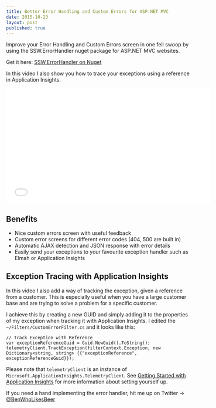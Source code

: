 ```yaml
---
title: Better Error Handling and Custom Errors for ASP.NET MVC
date: 2015-10-23
layout: post
published: true
---
```


Improve your Error Handling and Custom Errors screen in one fell swoop by using the SSW.ErrorHandler nuget package for ASP.NET MVC websites.

Get it here: [SSW.ErrorHandler on Nuget](https://www.nuget.org/packages/SSW.ErrorHandler/)

In this video I also show you how to trace your exceptions using a reference in Application Insights.

<iframe width="560" height="315" src="//www.youtube.com/embed/OhVYTOKCsWI" frameborder="0" allowfullscreen="allowfullscreen">&nbsp;</iframe>

## Benefits  
 - Nice custom errors screen with useful feedback
 - Custom error screens for different error codes (404, 500 are built in)
 - Automatic AJAX detection and JSON response with error details
 - Easily send your exceptions to your favourite exception handler such as Elmah or Application Insights

## Exception Tracing with Application Insights  
In this video I also add a way of tracking the exception, given a reference from a customer. This is especially useful when you have a large customer base and are trying to solve a problem for a specific customer.

I achieve this by creating a new GUID and simply adding it to the properties of my exception when tracking it with Application Insights. I edited the `~/Filters/CustomErrorFilter.cs` and it looks like this:

    // Track Exception with Reference
    var exceptionReferenceGuid = Guid.NewGuid().ToString();
    telemetryClient.TrackException(filterContext.Exception, new Dictionary<string, string> {{"exceptionReference", exceptionReferenceGuid}});

Please note that `telemetryClient` is an instance of `Microsoft.ApplicationInsights.TelemetryClient`. See [Getting Started with Application Insights](https://azure.microsoft.com/en-us/documentation/articles/app-insights-start-monitoring-app-health-usage/) for more information about setting yourself up.

If you need a hand implementing the error handler, hit me up on Twitter -> [@BenWhoLikesBeer](https://twitter.com/BenWhoLikesBeer)